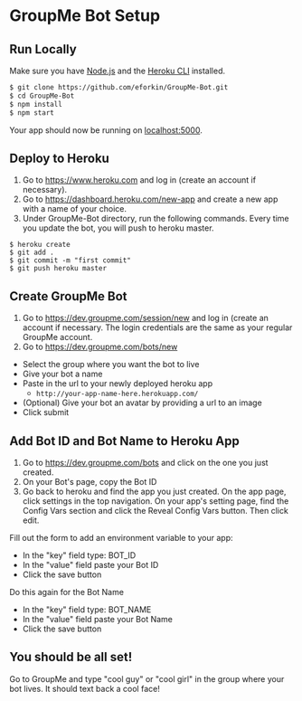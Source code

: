 # GroupMe Bot Setup

## Run Locally

Make sure you have [Node.js](http://nodejs.org/) and the [Heroku CLI](https://cli.heroku.com/) installed.

```sh
$ git clone https://github.com/eforkin/GroupMe-Bot.git
$ cd GroupMe-Bot
$ npm install
$ npm start
```

Your app should now be running on [localhost:5000](http://localhost:5000/).

## Deploy to Heroku

1. Go to https://www.heroku.com and log in (create an account if necessary).
2. Go to https://dashboard.heroku.com/new-app and create a new app with a name of your choice.
3. Under GroupMe-Bot directory, run the following commands. Every time you update the bot, you will push to heroku master.

```
$ heroku create
$ git add .
$ git commit -m "first commit"
$ git push heroku master
```

## Create GroupMe Bot

1. Go to https://dev.groupme.com/session/new and log in (create an account if necessary. The login credentials are the same as your regular GroupMe account.
2. Go to https://dev.groupme.com/bots/new
  * Select the group where you want the bot to live
  * Give your bot a name
  * Paste in the url to your newly deployed heroku app
    * `http://your-app-name-here.herokuapp.com/`
  * (Optional) Give your bot an avatar by providing a url to an image
  * Click submit

## Add Bot ID and Bot Name to Heroku App

1. Go to https://dev.groupme.com/bots and click on the one you just created.
2. On your Bot's page, copy the Bot ID
3. Go back to heroku and find the app you just created. On the app page, click settings in the top navigation.
On your app's setting page, find the Config Vars section and click the Reveal Config Vars button. Then click edit.

Fill out the form to add an environment variable to your app:
  * In the "key" field type: BOT_ID
  * In the "value" field paste your Bot ID
  * Click the save button
  
Do this again for the Bot Name
  * In the "key" field type: BOT_NAME
  * In the "value" field paste your Bot Name
  * Click the save button

## You should be all set!

Go to GroupMe and type "cool guy" or "cool girl" in the group where your bot lives. It should text back a cool face!

